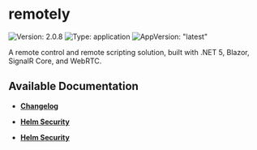 # remotely

![Version: 2.0.8](https://img.shields.io/badge/Version-2.0.8-informational?style=flat-square) ![Type: application](https://img.shields.io/badge/Type-application-informational?style=flat-square) ![AppVersion: "latest"](https://img.shields.io/badge/AppVersion-"latest"-informational?style=flat-square)

A remote control and remote scripting solution, built with .NET 5, Blazor, SignalR Core, and WebRTC.

## Available Documentation

- [**Changelog**](CHANGELOG)

- [**Helm Security**](container-security)

- [**Helm Security**](helm-security)


